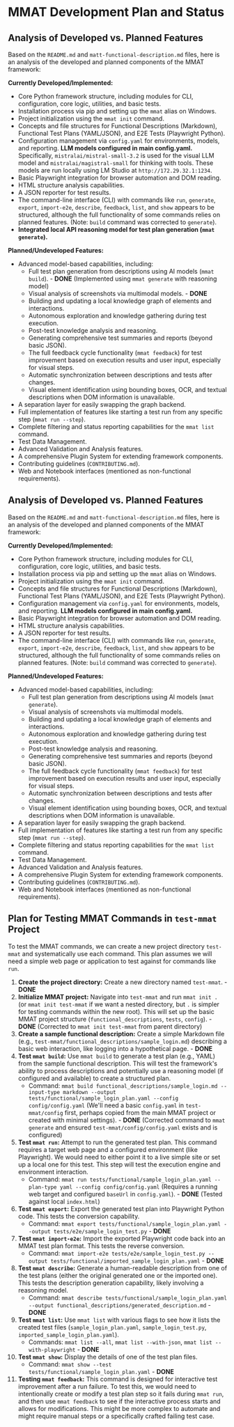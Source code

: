 # MMAT Development Plan and Status

## Analysis of Developed vs. Planned Features

Based on the `README.md` and `matt-functional-description.md` files, here is an analysis of the developed and planned components of the MMAT framework:

**Currently Developed/Implemented:**

*   Core Python framework structure, including modules for CLI, configuration, core logic, utilities, and basic tests.
*   Installation process via pip and setting up the `mmat` alias on Windows.
*   Project initialization using the `mmat init` command.
*   Concepts and file structures for Functional Descriptions (Markdown), Functional Test Plans (YAML/JSON), and E2E Tests (Playwright Python).
*   Configuration management via `config.yaml` for environments, models, and reporting. **LLM models configured in main config.yaml.** Specifically, `mistralai/mistral-small-3.2` is used for the visual LLM model and `mistralai/magistral-small` for thinking with tools. These models are run locally using LM Studio at `http://172.29.32.1:1234`.
*   Basic Playwright integration for browser automation and DOM reading.
*   HTML structure analysis capabilities.
*   A JSON reporter for test results.
*   The command-line interface (CLI) with commands like `run`, `generate`, `export`, `import-e2e`, `describe`, `feedback`, `list`, and `show` appears to be structured, although the full functionality of some commands relies on planned features. (Note: `build` command was corrected to `generate`).
*   **Integrated local API reasoning model for test plan generation (`mmat generate`).**

**Planned/Undeveloped Features:**

*   Advanced model-based capabilities, including:
    *   Full test plan generation from descriptions using AI models (`mmat build`). - **DONE** (Implemented using `mmat generate` with reasoning model)
    *   Visual analysis of screenshots via multimodal models. - **DONE**
    *   Building and updating a local knowledge graph of elements and interactions.
    *   Autonomous exploration and knowledge gathering during test execution.
    *   Post-test knowledge analysis and reasoning.
    *   Generating comprehensive test summaries and reports (beyond basic JSON).
    *   The full feedback cycle functionality (`mmat feedback`) for test improvement based on execution results and user input, especially for visual steps.
    *   Automatic synchronization between descriptions and tests after changes.
    *   Visual element identification using bounding boxes, OCR, and textual descriptions when DOM information is unavailable.
*   A separation layer for easily swapping the graph backend.
*   Full implementation of features like starting a test run from any specific step (`mmat run --step`).
*   Complete filtering and status reporting capabilities for the `mmat list` command.
*   Test Data Management.
*   Advanced Validation and Analysis features.
*   A comprehensive Plugin System for extending framework components.
*   Contributing guidelines (`CONTRIBUTING.md`).
*   Web and Notebook interfaces (mentioned as non-functional requirements).

## Analysis of Developed vs. Planned Features

Based on the `README.md` and `matt-functional-description.md` files, here is an analysis of the developed and planned components of the MMAT framework:

**Currently Developed/Implemented:**

*   Core Python framework structure, including modules for CLI, configuration, core logic, utilities, and basic tests.
*   Installation process via pip and setting up the `mmat` alias on Windows.
*   Project initialization using the `mmat init` command.
*   Concepts and file structures for Functional Descriptions (Markdown), Functional Test Plans (YAML/JSON), and E2E Tests (Playwright Python).
*   Configuration management via `config.yaml` for environments, models, and reporting. **LLM models configured in main config.yaml.**
*   Basic Playwright integration for browser automation and DOM reading.
*   HTML structure analysis capabilities.
*   A JSON reporter for test results.
*   The command-line interface (CLI) with commands like `run`, `generate`, `export`, `import-e2e`, `describe`, `feedback`, `list`, and `show` appears to be structured, although the full functionality of some commands relies on planned features. (Note: `build` command was corrected to `generate`).

**Planned/Undeveloped Features:**

*   Advanced model-based capabilities, including:
    *   Full test plan generation from descriptions using AI models (`mmat generate`).
    *   Visual analysis of screenshots via multimodal models.
    *   Building and updating a local knowledge graph of elements and interactions.
    *   Autonomous exploration and knowledge gathering during test execution.
    *   Post-test knowledge analysis and reasoning.
    *   Generating comprehensive test summaries and reports (beyond basic JSON).
    *   The full feedback cycle functionality (`mmat feedback`) for test improvement based on execution results and user input, especially for visual steps.
    *   Automatic synchronization between descriptions and tests after changes.
    *   Visual element identification using bounding boxes, OCR, and textual descriptions when DOM information is unavailable.
*   A separation layer for easily swapping the graph backend.
*   Full implementation of features like starting a test run from any specific step (`mmat run --step`).
*   Complete filtering and status reporting capabilities for the `mmat list` command.
*   Test Data Management.
*   Advanced Validation and Analysis features.
*   A comprehensive Plugin System for extending framework components.
*   Contributing guidelines (`CONTRIBUTING.md`).
*   Web and Notebook interfaces (mentioned as non-functional requirements).

## Plan for Testing MMAT Commands in `test-mmat` Project

To test the MMAT commands, we can create a new project directory `test-mmat` and systematically use each command. This plan assumes we will need a simple web page or application to test against for commands like `run`.

1.  **Create the project directory:** Create a new directory named `test-mmat`. - **DONE**
2.  **Initialize MMAT project:** Navigate into `test-mmat` and run `mmat init .` (or `mmat init test-mmat` if we want a nested directory, but `.` is simpler for testing commands within the new root). This will set up the basic MMAT project structure (`functional_descriptions`, `tests`, `config`). - **DONE** (Corrected to `mmat init test-mmat` from parent directory)
3.  **Create a sample functional description:** Create a simple Markdown file (e.g., `test-mmat/functional_descriptions/sample_login.md`) describing a basic web interaction, like logging into a hypothetical page. - **DONE**
4.  **Test `mmat build`:** Use `mmat build` to generate a test plan (e.g., YAML) from the sample functional description. This will test the framework's ability to process descriptions and potentially use a reasoning model (if configured and available) to create a structured plan.
    *   Command: `mmat build functional_descriptions/sample_login.md --input-type markdown --output tests/functional/sample_login_plan.yaml --config config/config.yaml` (We'll need a basic `config.yaml` in `test-mmat/config` first, perhaps copied from the main MMAT project or created with minimal settings). - **DONE** (Corrected command to `mmat generate` and ensured `test-mmat/config/config.yaml` exists and is configured)
5.  **Test `mmat run`:** Attempt to run the generated test plan. This command requires a target web page and a configured environment (like Playwright). We would need to either point it to a live simple site or set up a local one for this test. This step will test the execution engine and environment interaction.
    *   Command: `mmat run tests/functional/sample_login_plan.yaml --plan-type yaml --config config/config.yaml` (Requires a running web target and configured `baseUrl` in `config.yaml`). - **DONE** (Tested against local `index.html`)
6.  **Test `mmat export`:** Export the generated test plan into Playwright Python code. This tests the conversion capability.
    *   Command: `mmat export tests/functional/sample_login_plan.yaml --output tests/e2e/sample_login_test.py` - **DONE**
7.  **Test `mmat import-e2e`:** Import the exported Playwright code back into an MMAT test plan format. This tests the reverse conversion.
    *   Command: `mmat import-e2e tests/e2e/sample_login_test.py --output tests/functional/imported_sample_login_plan.yaml` - **DONE**
8.  **Test `mmat describe`:** Generate a human-readable description from one of the test plans (either the original generated one or the imported one). This tests the description generation capability, likely involving a reasoning model.
    *   Command: `mmat describe tests/functional/sample_login_plan.yaml --output functional_descriptions/generated_description.md` - **DONE**
9.  **Test `mmat list`:** Use `mmat list` with various flags to see how it lists the created test files (`sample_login_plan.yaml`, `sample_login_test.py`, `imported_sample_login_plan.yaml`).
    *   Commands: `mmat list --all`, `mmat list --with-json`, `mmat list --with-playwright` - **DONE**
10. **Test `mmat show`:** Display the details of one of the test plan files.
    *   Command: `mmat show --test tests/functional/sample_login_plan.yaml` - **DONE**
11. **Testing `mmat feedback`:** This command is designed for interactive test improvement after a run failure. To test this, we would need to intentionally create or modify a test plan step so it fails during `mmat run`, and then use `mmat feedback` to see if the interactive process starts and allows for modifications. This might be more complex to automate and might require manual steps or a specifically crafted failing test case.
